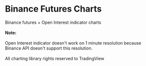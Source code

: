# Binance Futures Charts
Binance futures + Open Interest indicator charts<br><br>
<b>Note:</b><br><br> Open Interest indicator doesn't work on 1 minute resolution because Binance API doesn't support this resolution.<br><br>
All charting library rights reserved to TradingView

